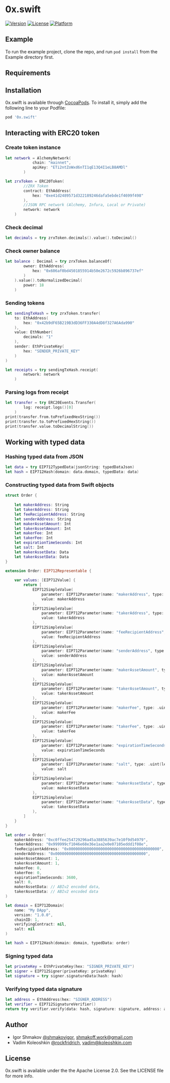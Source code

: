 # 0x.swift

[![Version](https://img.shields.io/cocoapods/v/0x.swift.svg?style=flat)](https://cocoapods.org/pods/0x.swift)
[![License](https://img.shields.io/cocoapods/l/0x.swift.svg?style=flat)](https://cocoapods.org/pods/0x.swift)
[![Platform](https://img.shields.io/cocoapods/p/0x.swift.svg?style=flat)](https://cocoapods.org/pods/0x.swift)

## Example

To run the example project, clone the repo, and run `pod install` from the Example directory first.

## Requirements

## Installation

0x.swift is available through [CocoaPods](https://cocoapods.org). To install
it, simply add the following line to your Podfile:

```ruby
pod '0x.swift'
```

## Interacting with ERC20 token

### Create token instance
```swift
let network = AlchemyNetwork( 
            chain: "mainnet",
            apiKey: "ETi2ntZoWxd6nTI1qE13Q4I1eLB8AMDl"
        )

let zrxToken = ERC20Token(
        //ZRX Token
        contract: EthAddress(
            hex: "0xe41d2489571d322189246dafa5ebde1f4699f498" 
        ),
        //JSON RPC network (Alchemy, Infura, Local or Private)
        network: network
    )
```
### Check decimal
```swift
let decimals = try zrxToken.decimals().value().toDecimal()
```
### Check owner balance
```swift
let balance : Decimal = try zrxToken.balanceOf(
        owner: EthAddress(
            hex: "0x606af0bd4501855914b50e2672c5926b896737ef"
        )
    ).value().toNormalizedDecimal(
        power: 18
    )
```

### Sending tokens 
```swift
let sendingTxHash = try zrxToken.transfer(
    to: EthAddress(
        hex: "0x42b9dF65B219B3dD36FF330A4dD8f327A6Ada990"
    ), 
    value: EthNumber(
        decimals: "1"
    ), 
    sender: EthPrivateKey(
        hex: "SENDER_PRIVATE_KEY"
    )
)

let receipts = try sendingTxHash.receipt(
        network: network
    )
```

### Parsing logs from receipt
```swift
let transfer = try ERC20Events.Transfer(
        log: receipt.logs()[0]
    )
print(transfer.from.toPrefixedHexString())
print(transfer.to.toPrefixedHexString())
print(transfer.value.toDecimalString())
```

## Working with typed data

### Hashing typed data from JSON
```swift
let data = try EIP712TypedData(jsonString: typedDataJson)
let hash = EIP712Hash(domain: data.domain, typedData: data)
```

### Constructing typed data from Swift objects
```swift
struct Order {
    
    let makerAddress: String
    let takerAddress: String
    let feeRecipientAddress: String
    let senderAddress: String
    let makerAssetAmount: Int
    let takerAssetAmount: Int
    let makerFee: Int
    let takerFee: Int
    let expirationTimeSeconds: Int
    let salt: Int
    let makerAssetData: Data
    let takerAssetData: Data
}

extension Order: EIP712Representable {
    
    var values: [EIP712Value] {
        return [
            EIP712SimpleValue(
                parameter: EIP712Parameter(name: "makerAddress", type: .address),
                value: makerAddress
            ),
            EIP712SimpleValue(
                parameter: EIP712Parameter(name: "takerAddress", type: .address),
                value: takerAddress
            ),
            EIP712SimpleValue(
                parameter: EIP712Parameter(name: "feeRecipientAddress", type: .address),
                value: feeRecipientAddress
            ),
            EIP712SimpleValue(
                parameter: EIP712Parameter(name: "senderAddress", type: .address),
                value: senderAddress
            ),
            EIP712SimpleValue(
                parameter: EIP712Parameter(name: "makerAssetAmount", type: .uint(len: 256)),
                value: makerAssetAmount
            ),
            EIP712SimpleValue(
                parameter: EIP712Parameter(name: "takerAssetAmount", type: .uint(len: 256)),
                value: takerAssetAmount
            ),
            EIP712SimpleValue(
                parameter: EIP712Parameter(name: "makerFee", type: .uint(len: 256)),
                value: makerFee
            ),
            EIP712SimpleValue(
                parameter: EIP712Parameter(name: "takerFee", type: .uint(len: 256)),
                value: takerFee
            ),
            EIP712SimpleValue(
                parameter: EIP712Parameter(name: "expirationTimeSeconds", type: .uint(len: 256)),
                value: expirationTimeSeconds
            ),
            EIP712SimpleValue(
                parameter: EIP712Parameter(name: "salt", type: .uint(len: 256)),
                value: salt
            ),
            EIP712SimpleValue(
                parameter: EIP712Parameter(name: "makerAssetData", type: .bytes),
                value: makerAssetData
            ),
            EIP712SimpleValue(
                parameter: EIP712Parameter(name: "takerAssetData", type: .bytes),
                value: takerAssetData
            ),
        ]
    }
}

let order = Order(
    makerAddress: "0xc0ffee254729296a45a3885639ac7e10f9d54979",
    takerAddress: "0x999999cf1046e68e36e1aa2e0e07105eddd1f08e",
    feeRecipientAddress: "0x0000000000000000000000000000000000000000",
    senderAddress: "0x0000000000000000000000000000000000000000",
    makerAssetAmount: 1,
    takerAssetAmount: 1,
    makerFee: 0,
    takerFee: 0,
    expirationTimeSeconds: 3600,
    salt: 0,
    makerAssetData: // ABIv2 encoded data,
    takerAssetData: // ABIv2 encoded data
)

let domain = EIP712Domain(
    name: "My DApp",
    version: "1.0.0",
    chainID: 1,
    verifyingContract: nil,
    salt: nil
)

let hash = EIP712Hash(domain: domain, typedData: order)
```

### Signing typed data
```swift
let privateKey = EthPrivateKey(hex: "SIGNER_PRIVATE_KEY")
let signer = EIP712Signer(privateKey: privateKey)
let signature = try signer.signatureData(hash: hash)
```

### Verifying typed data signature
```swift
let address = EthAddress(hex: "SIGNER_ADDRESS")
let verifier = EIP712SignatureVerifier()
return try verifier.verify(data: hash, signature: signature, address: address)
```

## Author

- Igor Shmakov [@shmakovigor](https://github.com/shmakovigor), shmakoff.work@gmail.com
- Vadim Koleoshkin [@rockfridrich](https://github.com/rockfridrich), vadim@koleoshkin.com

## License

0x.swift is available under the the Apache License 2.0. See the LICENSE file for more info.
